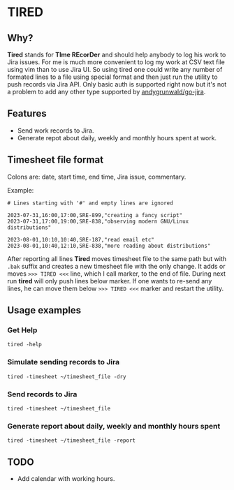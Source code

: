 # TIRED
## Why?
**Tired** stands for **TIme REcorDer** and should help anybody to log his work to Jira issues. For me is much more convenient to log my work at CSV text file using vim than to use Jira UI.
So using tired one could write any number of formated lines to a file using special format and then just run the utility to push records via Jira API. Only basic auth is supported right now but it's not a problem to add any other type supported by [andygrunwald/go-jira](https://github.com/andygrunwald/go-jira).

## Features
- Send work records to Jira.
- Generate repot about daily, weekly and monthly hours spent at work.

## Timesheet file format
Colons are: date, start time, end time, Jira issue, commentary.

Example:
```
# Lines starting with '#' and empty lines are ignored

2023-07-31,16:00,17:00,SRE-899,"creating a fancy script"
2023-07-31,17:00,19:00,SRE-838,"observing modern GNU/Linux distributions"

2023-08-01,10:10,10:40,SRE-187,"read email etc"
2023-08-01,10:40,12:10,SRE-838,"more reading about distributions"
```

After reporting all lines **Tired** moves timesheet file to the same path but with `.bak` suffix and creates a new timesheet file with the only change. It adds or moves `>>> TIRED <<<` line, which I call marker, to the end of file. During next run **tired** will only push lines below marker. If one wants to re-send any lines, he can move them below `>>> TIRED <<<` marker and restart the utility.

## Usage examples
### Get Help
```tired -help```

### Simulate sending records to Jira
```tired -timesheet ~/timesheet_file -dry```

### Send records to Jira
```tired -timesheet ~/timesheet_file```

### Generate report about daily, weekly and monthly hours spent
```tired -timesheet ~/timesheet_file -report```

## TODO
- Add calendar with working hours.
